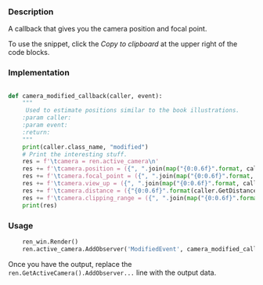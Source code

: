 ### Description

A callback that gives you the camera position and focal point.

To use the snippet, click the *Copy to clipboard* at the upper right of the code blocks.

### Implementation

``` Python

def camera_modified_callback(caller, event):
    """
     Used to estimate positions similar to the book illustrations.
    :param caller:
    :param event:
    :return:
    """
    print(caller.class_name, "modified")
    # Print the interesting stuff.
    res = f'\tcamera = ren.active_camera\n'
    res += f'\tcamera.position = ({", ".join(map("{0:0.6f}".format, caller.position))})\n'
    res += f'\tcamera.focal_point = ({", ".join(map("{0:0.6f}".format, caller.focal_point))})\n'
    res += f'\tcamera.view_up = ({", ".join(map("{0:0.6f}".format, caller.view_up))})\n'
    res += f'\tcamera.distance = ({"{0:0.6f}".format(caller.GetDistance())})\n'
    res += f'\tcamera.clipping_range = ({", ".join(map("{0:0.6f}".format, caller.clipping_range))})\n'
    print(res)

```

### Usage

``` Python
    ren_win.Render()
    ren.active_camera.AddObserver('ModifiedEvent', camera_modified_callback)
```

Once you have the output, replace the `ren.GetActiveCamera().AddObserver...` line with the output data.
